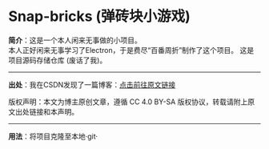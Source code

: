 # Snap-bricks (弹砖块小游戏)

**简介**：这是一个本人闲来无事做的小项目。  
本人正好闲来无事学习了Electron，于是费尽“百番周折”制作了这个项目。
这是项目源码存储仓库 (废话了我)。
****  
**出处**：我在CSDN发现了一篇博客：[点击前往原文链接](https://blog.csdn.net/horizon12/article/details/108646596)

版权声明：本文为博主原创文章，遵循 CC 4.0 BY-SA 版权协议，转载请附上原文出处链接和本声明。  

*****
**用法**：将项目克隆至本地·git·